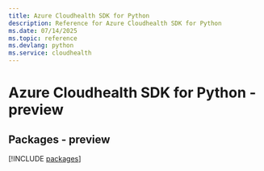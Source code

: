 ```yaml
---
title: Azure Cloudhealth SDK for Python
description: Reference for Azure Cloudhealth SDK for Python
ms.date: 07/14/2025
ms.topic: reference
ms.devlang: python
ms.service: cloudhealth
---
```

# Azure Cloudhealth SDK for Python - preview
## Packages - preview
[!INCLUDE [packages](cloudhealth-index.md)]